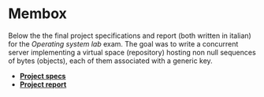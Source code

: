 # Membox

Below the the final project specifications and report (both written in italian) for the *Operating system lab* exam. The goal was to write a concurrent server implementing a virtual space (repository) hosting non null sequences of bytes (objects), each of them associated with a generic key.

+ <b>[Project specs](https://nbviewer.jupyter.org/github/MatteoGiorgi/membox/blob/master/membox16.pdf)</b>
+ <b>[Project report](https://nbviewer.jupyter.org/github/MatteoGiorgi/membox/blob/master/relazione.pdf)</b>
